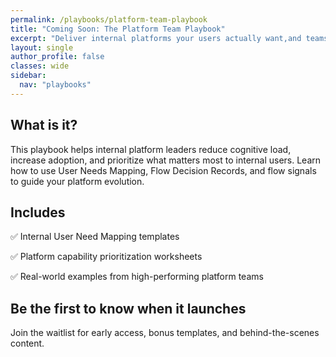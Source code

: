 ```yaml
---
permalink: /playbooks/platform-team-playbook
title: "Coming Soon: The Platform Team Playbook"
excerpt: "Deliver internal platforms your users actually want,and teams can rely on."
layout: single
author_profile: false
classes: wide
sidebar:
  nav: "playbooks"
---
```


## What is it?

This playbook helps internal platform leaders reduce cognitive load, increase adoption, and prioritize what matters most to internal users. Learn how to use User Needs Mapping, Flow Decision Records, and flow signals to guide your platform evolution.

## Includes

✅ Internal User Need Mapping templates

✅ Platform capability prioritization worksheets

✅ Real-world examples from high-performing platform teams

## Be the first to know when it launches

Join the waitlist for early access, bonus templates, and behind-the-scenes content.

<script async data-uid="47e3f2ab24" src="https://conjurer.kit.com/47e3f2ab24/index.js"></script>
